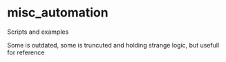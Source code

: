 # misc_automation
Scripts and examples

Some is outdated, some is truncuted and holding strange logic, but usefull for reference
